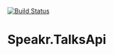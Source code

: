 [![Build Status](https://travis-ci.org/speakr-rocks/Speakr.TalksApi.svg?branch=master)](https://travis-ci.org/speakr-rocks/Speakr.TalksApi)

# Speakr.TalksApi 
